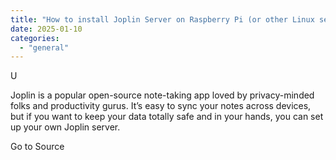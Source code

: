```yaml
---
title: "How to install Joplin Server on Raspberry Pi (or other Linux servers)"
date: 2025-01-10
categories: 
  - "general"
---
```


U

Joplin is a popular open-source note-taking app loved by privacy-minded folks and productivity gurus. It’s easy to sync your notes across devices, but if you want to keep your data totally safe and in your hands, you can set up your own Joplin server.

Go to Source
